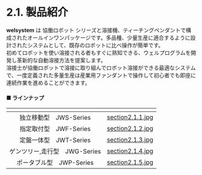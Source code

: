 # 2.1. 製品紹介

**welsystem** は 協働ロボット シリーズと溶接機、ティーチングペンダントで構成されたオールインワンパッケージです。多品種、少量生産に適合するように設計されたシステムとして、既存のロボットに比べ操作が簡単です。\
初めてロボットを使い溶接される者もすぐに熟知できる、ウェルプログラムを開発し革新的な自動溶接方法を提案します。\
溶接士が協働ロボットで溶接に取り組んでロボット溶接ができる最適なシステムで、一度定義された多量生産は産業用ファンダントで操作して初心者でも即座に連続作業を進めることができます。

#### ■ ラインナップ

<table data-view="cards"><thead><tr><th align="center"></th><th data-hidden data-card-cover data-type="files"></th></tr></thead><tbody><tr><td align="center">独立移動型　JWS-Series</td><td><a href="../img/chapter2/section2.1.1.jpg">section2.1.1.jpg</a></td></tr><tr><td align="center">指定取付型　JWF-Series</td><td><a href="../img/chapter2/section2.1.2.jpg">section2.1.2.jpg</a></td></tr><tr><td align="center">定盤一体型　JWT-Series</td><td><a href="../img/chapter2/section2.1.3.jpg">section2.1.3.jpg</a></td></tr><tr><td align="center">ゲンツリー,走行型　JWG-Series</td><td><a href="../img/chapter2/section2.1.4.jpg">section2.1.4.jpg</a></td></tr><tr><td align="center">ポータブル型　JWP-Series</td><td><a href="../img/chapter2/section2.1.5.jpg">section2.1.5.jpg</a></td></tr></tbody></table>
